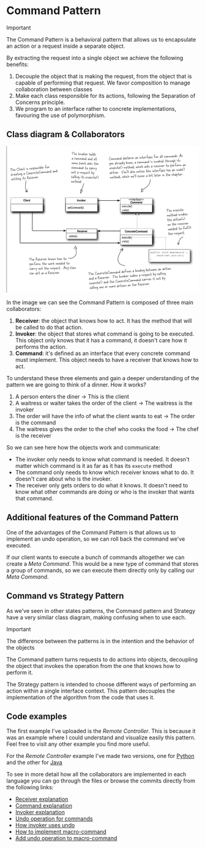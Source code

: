 # Command Pattern

> [!IMPORTANT]
> The Command Pattern is a behavioral pattern that allows us to encapsulate an action or a request inside a separate object.

By extracting the request into a single object we achieve the following benefits:
1. Decouple the object that is making the request, from the object that is capable of performing that request. We favor composition to manage collaboration between classes
2. Make each class responsible for its actions, following the Separation of Concerns principle.
3. We program to an interface rather to concrete implementations, favouring the use of polymorphism.

## Class diagram & Collaborators

![Command Pattern class diagram](/assets/images/command_pattern_class_diagram.png "Extracted from Head First Design Patterns book")

In the image we can see the Command Pattern is composed of three main collaborators:

1. **Receiver**: the object that knows how to act. It has the method that will be called to do that action.
2. **Invoker**: the object that stores what command is going to be executed. This object only knows that it has a command, it doesn't care how it performs the action.
3. **Command**: it's defined as an interface that every concrete command must implement. This object needs to have a receiver that knows how to act.

To understand these three elements and gain a deeper understanding of the pattern we are going to think of a dinner. How it works?

1. A person enters the diner -> This is the client
2. A waitress or waiter takes the order of the client -> The waitress is the invoker
3. The order will have the info of what the client wants to eat -> The order is the command
4. The waitress gives the order to the chef who cooks the food -> The chef is the receiver

So we can see here how the objects work and communicate: 
- The invoker only needs to know what command is needed. It doesn't matter which command is it as far as it has its `execute` method
- The command only needs to know which receiver knows what to do. It doesn't care about who is the invoker.
- The receiver only gets orders to do what it knows. It doesn't need to know what other commands are doing or who is the invoker that wants that command.

## Additional features of the Command Pattern

One of the advantages of the Command Pattern is that allows us to implement an undo operation, so we can roll back the command we've executed.

If our client wants to execute a bunch of commands altogether we can create a _Meta Command_. This would be a new type of command that stores a group of commands,
so we can execute them directly only by calling our _Meta Command_.

## Command vs Strategy Pattern

As we've seen in other states patterns, the Command pattern and Strategy have a very similar class diagram, making confusing when to use each.

> [!IMPORTANT]
> The difference between the patterns is in the intention and the behavior of the objects

The Command pattern turns requests to do actions into objects, decoupling the object that invokes the operation from the one that knows how to perform it.

The Strategy pattern is intended to choose different ways of performing an action within a single interface context. This pattern decouples 
the implementation of the algorithm from the code that uses it.

## Code examples

The first example I've uploaded is the _Remote Controller_. This is because it was an example where I could understand and visualize easily this pattern. Feel free
to visit any other example you find more useful.

For the _Remote Controller_ example I've made two versions, one for [Python](https://github.com/dimanu-py/design-patterns/tree/main/command_pattern/python/1-remote-controller) and the other
for [Java](https://github.com/dimanu-py/design-patterns/tree/main/command_pattern/java/1-remote-controller)

To see in more detail how all the collaborators are implemented in each language you can go through the files or browse the commits directly from the following links:

- [Receiver explanation](https://github.com/dimanu-py/design-patterns/commit/c58273449ce83c87d40e52681f2edc712d9b50f9)
- [Command explanation](https://github.com/dimanu-py/design-patterns/commit/4f1455ccd580f4e21a57ed0ef0361443efe88ccb)
- [Invoker explanation](https://github.com/dimanu-py/design-patterns/commit/14a831d0330eae4aae7efcf047e5783799f0561d)
- [Undo operation for commands](https://github.com/dimanu-py/design-patterns/commit/de57831d6e8e6cc8c3a6941f3ef047710ce1675c)
- [How invoker uses undo](https://github.com/dimanu-py/design-patterns/commit/6e21548813a867c7000b4668ae85ebd02da62248)
- [How to implement macro-command](https://github.com/dimanu-py/design-patterns/commit/21bd3bdc872030be234ff562650d6f9e4fb08e46)
- [Add undo operation to macro-command](https://github.com/dimanu-py/design-patterns/commit/aa19cd634c149d5a0f8e060a0bfb985951d69480)
